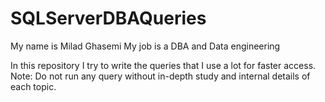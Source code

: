 # SQLServerDBAQueries

My name is Milad Ghasemi 
My job is a DBA and Data engineering

In this repository I try to write the queries that I use a lot for faster access.
Note: Do not run any query without in-depth study and internal details of each topic.
